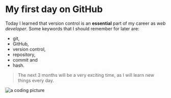 # My first day on GitHub
Today I learned that version control is an **essential** part of my career as _web developer_. Some keywords that I should remember for later are: 
- git, 
- GitHub, 
- version control, 
- repository, 
- commit and 
- hash. 

> The next 3 months will be a very exciting time, as I will learn new things every day.

![a coding picture](https://source.unsplash.com/random/200x100)
